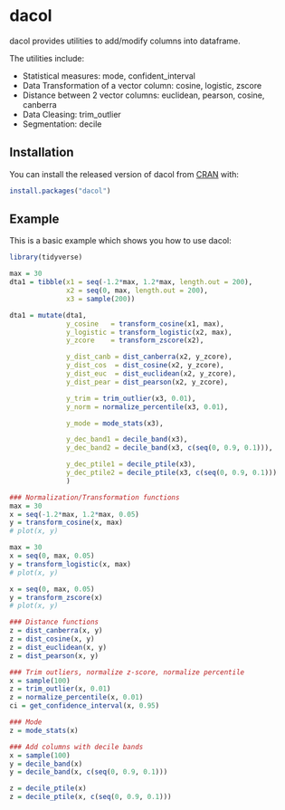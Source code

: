 # dacol

dacol provides utilities to add/modify columns into dataframe.

The utilities include:

* Statistical measures: mode, confident_interval
* Data Transformation of a vector column: cosine, logistic, zscore
* Distance between 2 vector columns: euclidean, pearson, cosine, canberra
* Data Cleasing: trim_outlier
* Segmentation: decile


## Installation

You can install the released version of dacol from [CRAN](https://CRAN.R-project.org) with:

``` r
install.packages("dacol")
```

## Example


This is a basic example which shows you how to use dacol:

``` r
library(tidyverse)

max = 30
dta1 = tibble(x1 = seq(-1.2*max, 1.2*max, length.out = 200),
              x2 = seq(0, max, length.out = 200),
              x3 = sample(200))

dta1 = mutate(dta1,
              y_cosine   = transform_cosine(x1, max),
              y_logistic = transform_logistic(x2, max),
              y_zcore    = transform_zscore(x2),

              y_dist_canb = dist_canberra(x2, y_zcore),
              y_dist_cos  = dist_cosine(x2, y_zcore),
              y_dist_euc  = dist_euclidean(x2, y_zcore),
              y_dist_pear = dist_pearson(x2, y_zcore),

              y_trim = trim_outlier(x3, 0.01),
              y_norm = normalize_percentile(x3, 0.01),

              y_mode = mode_stats(x3),

              y_dec_band1 = decile_band(x3),
              y_dec_band2 = decile_band(x3, c(seq(0, 0.9, 0.1))),

              y_dec_ptile1 = decile_ptile(x3),
              y_dec_ptile2 = decile_ptile(x3, c(seq(0, 0.9, 0.1)))
              )

### Normalization/Transformation functions
max = 30
x = seq(-1.2*max, 1.2*max, 0.05)
y = transform_cosine(x, max)
# plot(x, y)

max = 30
x = seq(0, max, 0.05)
y = transform_logistic(x, max)
# plot(x, y)

x = seq(0, max, 0.05)
y = transform_zscore(x)
# plot(x, y)

### Distance functions
z = dist_canberra(x, y)
z = dist_cosine(x, y)
z = dist_euclidean(x, y)
z = dist_pearson(x, y)

### Trim outliers, normalize z-score, normalize percentile
x = sample(100)
z = trim_outlier(x, 0.01)
z = normalize_percentile(x, 0.01)
ci = get_confidence_interval(x, 0.95)

### Mode
z = mode_stats(x)

### Add columns with decile bands
x = sample(100)
y = decile_band(x)
y = decile_band(x, c(seq(0, 0.9, 0.1)))

z = decile_ptile(x)
z = decile_ptile(x, c(seq(0, 0.9, 0.1)))
```


